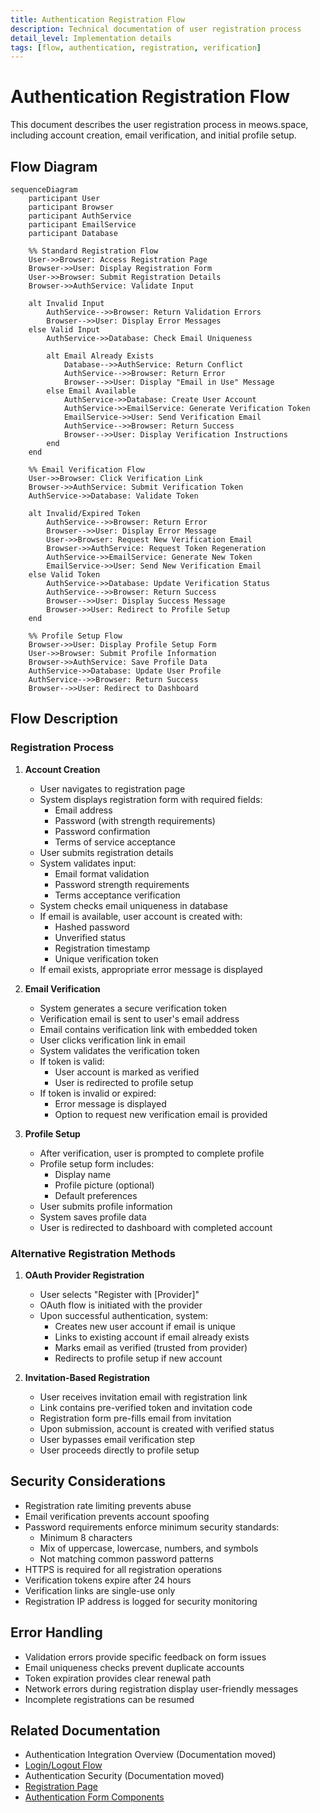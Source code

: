```yaml
---
title: Authentication Registration Flow
description: Technical documentation of user registration process
detail_level: Implementation details
tags: [flow, authentication, registration, verification]
---
```


# Authentication Registration Flow

This document describes the user registration process in meows.space, including account creation, email verification, and initial profile setup.

## Flow Diagram

```mermaid
sequenceDiagram
    participant User
    participant Browser
    participant AuthService
    participant EmailService
    participant Database

    %% Standard Registration Flow
    User->>Browser: Access Registration Page
    Browser->>User: Display Registration Form
    User->>Browser: Submit Registration Details
    Browser->>AuthService: Validate Input

    alt Invalid Input
        AuthService-->>Browser: Return Validation Errors
        Browser-->>User: Display Error Messages
    else Valid Input
        AuthService->>Database: Check Email Uniqueness

        alt Email Already Exists
            Database-->>AuthService: Return Conflict
            AuthService-->>Browser: Return Error
            Browser-->>User: Display "Email in Use" Message
        else Email Available
            AuthService->>Database: Create User Account
            AuthService->>EmailService: Generate Verification Token
            EmailService->>User: Send Verification Email
            AuthService-->>Browser: Return Success
            Browser-->>User: Display Verification Instructions
        end
    end

    %% Email Verification Flow
    User->>Browser: Click Verification Link
    Browser->>AuthService: Submit Verification Token
    AuthService->>Database: Validate Token

    alt Invalid/Expired Token
        AuthService-->>Browser: Return Error
        Browser-->>User: Display Error Message
        User->>Browser: Request New Verification Email
        Browser->>AuthService: Request Token Regeneration
        AuthService->>EmailService: Generate New Token
        EmailService->>User: Send New Verification Email
    else Valid Token
        AuthService->>Database: Update Verification Status
        AuthService-->>Browser: Return Success
        Browser-->>User: Display Success Message
        Browser->>User: Redirect to Profile Setup
    end

    %% Profile Setup Flow
    Browser->>User: Display Profile Setup Form
    User->>Browser: Submit Profile Information
    Browser->>AuthService: Save Profile Data
    AuthService->>Database: Update User Profile
    AuthService-->>Browser: Return Success
    Browser-->>User: Redirect to Dashboard
```

## Flow Description

### Registration Process

1. **Account Creation**

   - User navigates to registration page
   - System displays registration form with required fields:
     - Email address
     - Password (with strength requirements)
     - Password confirmation
     - Terms of service acceptance
   - User submits registration details
   - System validates input:
     - Email format validation
     - Password strength requirements
     - Terms acceptance verification
   - System checks email uniqueness in database
   - If email is available, user account is created with:
     - Hashed password
     - Unverified status
     - Registration timestamp
     - Unique verification token
   - If email exists, appropriate error message is displayed

2. **Email Verification**

   - System generates a secure verification token
   - Verification email is sent to user's email address
   - Email contains verification link with embedded token
   - User clicks verification link in email
   - System validates the verification token
   - If token is valid:
     - User account is marked as verified
     - User is redirected to profile setup
   - If token is invalid or expired:
     - Error message is displayed
     - Option to request new verification email is provided

3. **Profile Setup**
   - After verification, user is prompted to complete profile
   - Profile setup form includes:
     - Display name
     - Profile picture (optional)
     - Default preferences
   - User submits profile information
   - System saves profile data
   - User is redirected to dashboard with completed account

### Alternative Registration Methods

1. **OAuth Provider Registration**

   - User selects "Register with [Provider]"
   - OAuth flow is initiated with the provider
   - Upon successful authentication, system:
     - Creates new user account if email is unique
     - Links to existing account if email already exists
     - Marks email as verified (trusted from provider)
     - Redirects to profile setup if new account

2. **Invitation-Based Registration**
   - User receives invitation email with registration link
   - Link contains pre-verified token and invitation code
   - Registration form pre-fills email from invitation
   - Upon submission, account is created with verified status
   - User bypasses email verification step
   - User proceeds directly to profile setup

## Security Considerations

- Registration rate limiting prevents abuse
- Email verification prevents account spoofing
- Password requirements enforce minimum security standards:
  - Minimum 8 characters
  - Mix of uppercase, lowercase, numbers, and symbols
  - Not matching common password patterns
- HTTPS is required for all registration operations
- Verification tokens expire after 24 hours
- Verification links are single-use only
- Registration IP address is logged for security monitoring

## Error Handling

- Validation errors provide specific feedback on form issues
- Email uniqueness checks prevent duplicate accounts
- Token expiration provides clear renewal path
- Network errors during registration display user-friendly messages
- Incomplete registrations can be resumed

## Related Documentation

- Authentication Integration Overview (Documentation moved)
- [Login/Logout Flow](./authentication-login.md)
- Authentication Security (Documentation moved)
- [Registration Page](../pages/register.md)
- [Authentication Form Components](../components/AuthForms.md)
